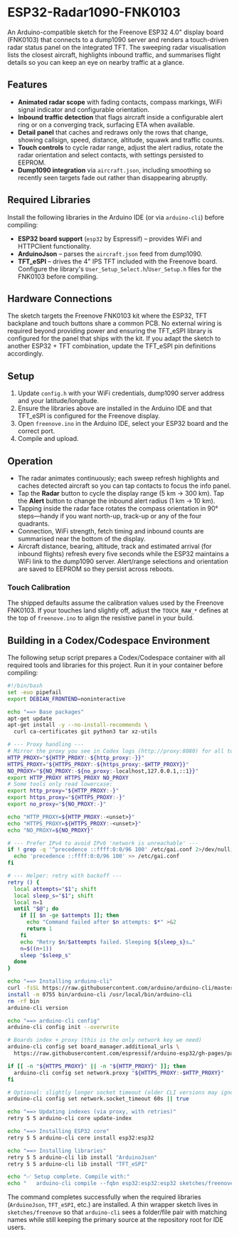 # ESP32-Radar1090-FNK0103

An Arduino-compatible sketch for the Freenove ESP32 4.0" display board (FNK0103) that connects to a dump1090 server and renders a touch-driven radar status panel on the integrated TFT. The sweeping radar visualisation lists the closest aircraft, highlights inbound traffic, and summarises flight details so you can keep an eye on nearby traffic at a glance.

## Features

- **Animated radar scope** with fading contacts, compass markings, WiFi signal indicator and configurable orientation.
- **Inbound traffic detection** that flags aircraft inside a configurable alert ring or on a converging track, surfacing ETA when available.
- **Detail panel** that caches and redraws only the rows that change, showing callsign, speed, distance, altitude, squawk and traffic counts.
- **Touch controls** to cycle radar range, adjust the alert radius, rotate the radar orientation and select contacts, with settings persisted to EEPROM.
- **Dump1090 integration** via `aircraft.json`, including smoothing so recently seen targets fade out rather than disappearing abruptly.

## Required Libraries

Install the following libraries in the Arduino IDE (or via `arduino-cli`) before compiling:

- **ESP32 board support** (`esp32` by Espressif) – provides WiFi and HTTPClient functionality.
- **ArduinoJson** – parses the `aircraft.json` feed from dump1090.
- **TFT_eSPI** – drives the 4" IPS TFT included with the Freenove board. Configure the library's `User_Setup_Select.h`/`User_Setup.h` files for the FNK0103 before compiling.

## Hardware Connections

The sketch targets the Freenove FNK0103 kit where the ESP32, TFT backplane and touch buttons share a common PCB. No external wiring is required beyond providing power and ensuring the TFT_eSPI library is configured for the panel that ships with the kit. If you adapt the sketch to another ESP32 + TFT combination, update the TFT_eSPI pin definitions accordingly.

## Setup
1. Update `config.h` with your WiFi credentials, dump1090 server address and your latitude/longitude.
2. Ensure the libraries above are installed in the Arduino IDE and that TFT_eSPI is configured for the Freenove display.
3. Open `freenove.ino` in the Arduino IDE, select your ESP32 board and the correct port.
4. Compile and upload.

## Operation
- The radar animates continuously; each sweep refresh highlights and caches detected aircraft so you can tap contacts to focus the info panel.
- Tap the **Radar** button to cycle the display range (5 km → 300 km). Tap the **Alert** button to change the inbound alert radius (1 km → 10 km).
- Tapping inside the radar face rotates the compass orientation in 90° steps—handy if you want north-up, track-up or any of the four quadrants.
- Connection, WiFi strength, fetch timing and inbound counts are summarised near the bottom of the display.
- Aircraft distance, bearing, altitude, track and estimated arrival (for inbound flights) refresh every five seconds while the ESP32 maintains a WiFi link to the dump1090 server. Alert/range selections and orientation are saved to EEPROM so they persist across reboots.

### Touch Calibration

The shipped defaults assume the calibration values used by the Freenove FNK0103. If your touches land slightly off, adjust the `TOUCH_RAW_*` defines at the top of `freenove.ino` to align the resistive panel in your build.

## Building in a Codex/Codespace Environment

The following setup script prepares a Codex/Codespace container with all required tools and
libraries for this project. Run it in your container before compiling:
```bash
#!/bin/bash
set -euo pipefail
export DEBIAN_FRONTEND=noninteractive

echo "==> Base packages"
apt-get update
apt-get install -y --no-install-recommends \
  curl ca-certificates git python3 tar xz-utils

# --- Proxy handling ---
# Mirror the proxy you see in Codex logs (http://proxy:8080) for all tools.
HTTP_PROXY="${HTTP_PROXY:-${http_proxy:-}}"
HTTPS_PROXY="${HTTPS_PROXY:-${https_proxy:-$HTTP_PROXY}}"
NO_PROXY="${NO_PROXY:-${no_proxy:-localhost,127.0.0.1,::1}}"
export HTTP_PROXY HTTPS_PROXY NO_PROXY
# Some tools only read lowercase:
export http_proxy="${HTTP_PROXY:-}"
export https_proxy="${HTTPS_PROXY:-}"
export no_proxy="${NO_PROXY:-}"

echo "HTTP_PROXY=${HTTP_PROXY:-<unset>}"
echo "HTTPS_PROXY=${HTTPS_PROXY:-<unset>}"
echo "NO_PROXY=${NO_PROXY}"

# --- Prefer IPv4 to avoid IPv6 'network is unreachable' ---
if ! grep -q '^precedence ::ffff:0:0/96 100' /etc/gai.conf 2>/dev/null; then
  echo 'precedence ::ffff:0:0/96 100' >> /etc/gai.conf
fi

# --- Helper: retry with backoff ---
retry () {
  local attempts="$1"; shift
  local sleep_s="$1"; shift
  local n=1
  until "$@"; do
    if [[ $n -ge $attempts ]]; then
      echo "Command failed after $n attempts: $*" >&2
      return 1
    fi
    echo "Retry $n/$attempts failed. Sleeping ${sleep_s}s…"
    n=$((n+1))
    sleep "$sleep_s"
  done
}

echo "==> Installing arduino-cli"
curl -fsSL https://raw.githubusercontent.com/arduino/arduino-cli/master/install.sh | sh
install -m 0755 bin/arduino-cli /usr/local/bin/arduino-cli
rm -rf bin
arduino-cli version

echo "==> arduino-cli config"
arduino-cli config init --overwrite

# Boards index + proxy (this is the only network key we need)
arduino-cli config set board_manager.additional_urls \
  https://raw.githubusercontent.com/espressif/arduino-esp32/gh-pages/package_esp32_index.json

if [[ -n "${HTTPS_PROXY}" || -n "${HTTP_PROXY}" ]]; then
  arduino-cli config set network.proxy "${HTTPS_PROXY:-$HTTP_PROXY}"
fi

# Optional: slightly longer socket timeout (older CLI versions may ignore this; safe if it errors)
arduino-cli config set network.socket_timeout 60s || true

echo "==> Updating indexes (via proxy, with retries)"
retry 5 5 arduino-cli core update-index

echo "==> Installing ESP32 core"
retry 5 5 arduino-cli core install esp32:esp32

echo "==> Installing libraries"
retry 5 5 arduino-cli lib install "ArduinoJson"
retry 5 5 arduino-cli lib install "TFT_eSPI"

echo "✅ Setup complete. Compile with:"
echo "   arduino-cli compile --fqbn esp32:esp32:esp32 sketches/freenove"
```

The command completes successfully when the required libraries (`ArduinoJson`, `TFT_eSPI`, etc.) are installed. A thin wrapper
sketch lives in `sketches/freenove` so that `arduino-cli` sees a folder/file pair with matching names while still keeping the
primary source at the repository root for IDE users.



